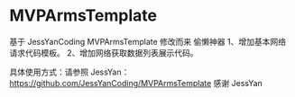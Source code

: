 # MVPArmsTemplate
基于 JessYanCoding  MVPArmsTemplate 修改而来 偷懒神器
1、增加基本网络请求代码模板。
2、增加网络获取数据列表展示代码。

具体使用方式：请参照 JessYan：https://github.com/JessYanCoding/MVPArmsTemplate
感谢 JessYan 


